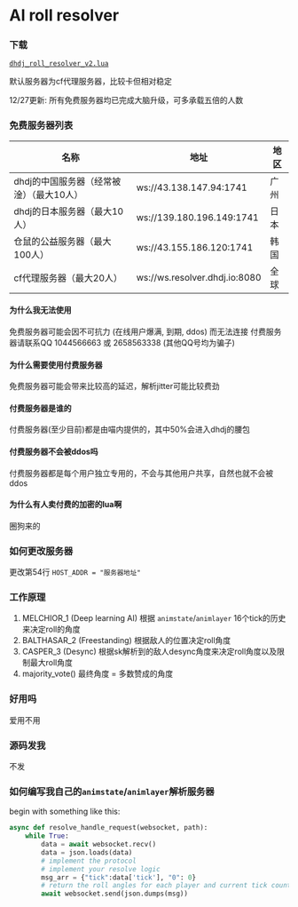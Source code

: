 # AI roll resolver

### 下载

[`dhdj_roll_resolver_v2.lua`](dhdj_roll_resolver_v2.lua)

默认服务器为cf代理服务器，比较卡但相对稳定

12/27更新: 所有免费服务器均已完成大脑升级，可多承载五倍的人数

### 免费服务器列表

| 名称 | 地址 | 地区 |
| --- | --- | --- |
| dhdj的中国服务器（经常被淦）（最大10人） | ws://43.138.147.94:1741 | 广州 |
| dhdj的日本服务器（最大10人） | ws://139.180.196.149:1741 | 日本 |
| 仓鼠的公益服务器（最大100人） | ws://43.155.186.120:1741 | 韩国 |
| cf代理服务器（最大20人） | ws://ws.resolver.dhdj.io:8080 | 全球 |

#### 为什么我无法使用

免费服务器可能会因不可抗力 (在线用户爆满, 到期, ddos) 而无法连接 付费服务器请联系QQ 1044566663 或 2658563338 (其他QQ号均为骗子)

#### 为什么需要使用付费服务器

免费服务器可能会带来比较高的延迟，解析jitter可能比较费劲

#### 付费服务器是谁的

付费服务器(至少目前)都是由喵内提供的，其中50%会进入dhdj的腰包

#### 付费服务器不会被ddos吗

付费服务器都是每个用户独立专用的，不会与其他用户共享，自然也就不会被ddos

#### 为什么有人卖付费的加密的lua啊

圈狗来的

### 如何更改服务器

更改第54行 `HOST_ADDR = "服务器地址"`

### 工作原理

1. MELCHIOR_1 (Deep learning AI) 根据 `animstate`/`animlayer` 16个tick的历史来决定roll的角度
2. BALTHASAR_2 (Freestanding) 根据敌人的位置决定roll角度
3. CASPER_3 (Desync) 根据sk解析到的敌人desync角度来决定roll角度以及限制最大roll角度
4. majority_vote() 最终角度 = 多数赞成的角度

### 好用吗

爱用不用

### 源码发我

不发

### 如何编写我自己的`animstate`/`animlayer`解析服务器
begin with something like this:
```python
async def resolve_handle_request(websocket, path):
    while True:
        data = await websocket.recv()
        data = json.loads(data)
        # implement the protocol
        # implement your resolve logic
        msg_arr = {"tick":data['tick'], "0": 0}
        # return the roll angles for each player and current tick count
        await websocket.send(json.dumps(msg))
```
